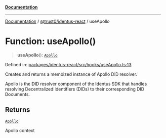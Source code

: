 [**Documentation**](../../../README.md)

***

[Documentation](../../../README.md) / [@trust0/identus-react](../README.md) / useApollo

# Function: useApollo()

> **useApollo**(): [`Apollo`](https://github.com/hyperledger-identus/sdk-ts/blob/main/docs/sdk/modules.md)

Defined in: [packages/identus-react/src/hooks/useApollo.ts:13](https://github.com/trust0-project/identus/blob/af52f2e3fa73710ce2410c9ab54cf0ba0d063521/packages/identus-react/src/hooks/useApollo.ts#L13)

Creates and returns a memoized instance of Apollo DID resolver.

Apollo is the DID resolver component of the Identus SDK that handles resolving
Decentralized Identifiers (DIDs) to their corresponding DID Documents.

## Returns

[`Apollo`](https://github.com/hyperledger-identus/sdk-ts/blob/main/docs/sdk/modules.md)

Apollo context
